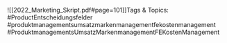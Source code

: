 
![[2022_Marketing_Skript.pdf#page=101]]Tags & Topics:
   #ProductEntscheidungsfelder
   #produktmanagementsumsatzmarkenmanagementfekostenmanagement
   #ProduktmanagementsUmsatzMarkenmanagementFEKostenManagement